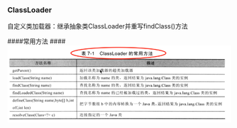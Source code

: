 ### ClassLoader ###

自定义类加载器：继承抽象类ClassLoader并重写findClass\(\)方法


####常用方法 ####
![](/assets/201708050004.png)

